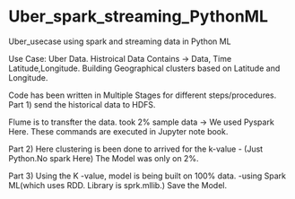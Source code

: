 # Uber_spark_streaming_PythonML
Uber_usecase using spark and streaming data in Python ML

Use Case:
Uber Data.
Histroical Data Contains -> Data, Time Latitude,Longitude.
Building Geographical clusters based on Latitude and Longitude.

Code has been written in Multiple Stages for different steps/procedures.
Part 1)
send the historical data to HDFS.

Flume is to transfter the data.
took 2% sample data -> We used Pyspark Here. These commands are executed in Jupyter note book.

Part 2)
 Here clustering is been done to arrived for the k-value -  (Just Python.No spark Here)
The Model was only on 2%.

Part 3)
Using the K -value, model is being built on 100% data. -using Spark ML(which uses RDD. Library is sprk.mllib.)
Save the Model.

